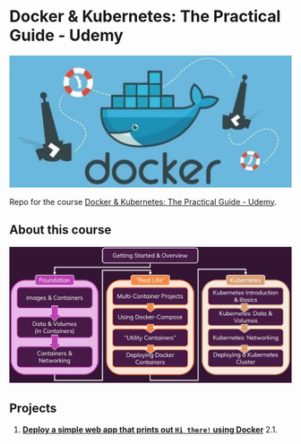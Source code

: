 # Docker & Kubernetes: The Practical Guide - Udemy
![banner](./banner.png "course banner")

Repo for the course [Docker & Kubernetes: The Practical Guide - Udemy](https://www.udemy.com/course/docker-kubernetes-the-practical-guide/).

## About this course
![overview](./course-overview.png "course overview")

## Projects
1. [**Deploy a simple web app that prints out `Hi there!` using Docker**](./1.hi-there/)
2.1. 